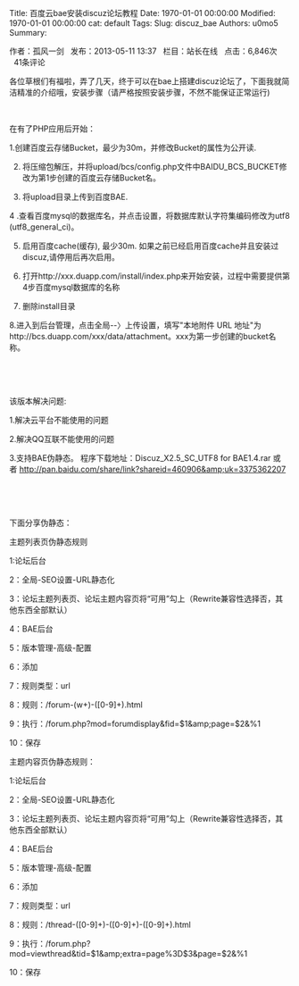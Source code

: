 Title: 百度云bae安装discuz论坛教程
Date: 1970-01-01 00:00:00
Modified: 1970-01-01 00:00:00
cat: default
Tags: 
Slug: discuz_bae
Authors: u0mo5 
Summary: 


作者：孤风一剑   发布：2013-05-11 13:37   栏目：站长在线   点击：6,846次   41条评论




各位草根们有福啦，弄了几天，终于可以在bae上搭建discuz论坛了，下面我就简洁精准的介绍哦，安装步骤（请严格按照安装步骤，不然不能保证正常运行)

 

在有了PHP应用后开始：

1.创建百度云存储Bucket，最少为30m，并修改Bucket的属性为公开读.

2. 将压缩包解压，并将upload/bcs/config.php文件中BAIDU_BCS_BUCKET修改为第1步创建的百度云存储Bucket名。

3. 将upload目录上传到百度BAE.

4 .查看百度mysql的数据库名，并点击设置，将数据库默认字符集编码修改为utf8 (utf8_general_ci)。

5. 启用百度cache(缓存), 最少30m. 如果之前已经启用百度cache并且安装过discuz,请停用后再次启用。

6. 打开http://xxx.duapp.com/install/index.php来开始安装，过程中需要提供第4步百度mysql数据库的名称

7. 删除install目录

8.进入到后台管理，点击全局--〉上传设置，填写"本地附件 URL 地址"为http://bcs.duapp.com/xxx/data/attachment。xxx为第一步创建的bucket名称。

 



 

该版本解决问题:

1.解决云平台不能使用的问题

2.解决QQ互联不能使用的问题

3.支持BAE伪静态。
程序下载地址：​Discuz_X2.5_SC_UTF8 for BAE1.4.rar
或者 http://pan.baidu.com/share/link?shareid=460906&amp;uk=3375362207

 



 

下面分享伪静态：

主题列表页伪静态规则

1:论坛后台

2：全局-SEO设置-URL静态化

3：论坛主题列表页、论坛主题内容页将“可用”勾上（Rewrite兼容性选择否，其他东西全部默认）

4：BAE后台

5：版本管理-高级-配置

6：添加

7：规则类型：url

8：规则：/forum-(w+)-([0-9]+).html

9：执行：/forum.php?mod=forumdisplay&amp;fid=$1&amp;page=$2&amp;%1

10：保存

主题内容页伪静态规则：

1:论坛后台

2：全局-SEO设置-URL静态化

3：论坛主题列表页、论坛主题内容页将“可用”勾上（Rewrite兼容性选择否，其他东西全部默认）

4：BAE后台

5：版本管理-高级-配置

6：添加

7：规则类型：url

8：规则：/thread-([0-9]+)-([0-9]+)-([0-9]+).html

9：执行：/forum.php?mod=viewthread&amp;tid=$1&amp;extra=page%3D$3&amp;page=$2&amp;%1

10：保存


